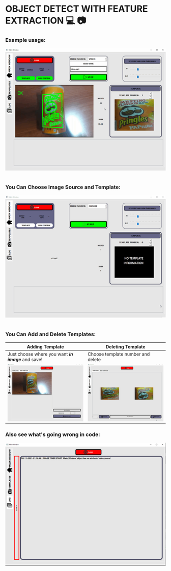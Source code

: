 # OBJECT DETECT WITH FEATURE EXTRACTION 💻 📷

### Example usage:

![alt text](docs/readme_images/main_usage.gif?raw=true) 

# 
### You Can Choose Image Source and Template:

![alt text](docs/readme_images/image_and_template_source.gif?raw=true) 

# 
### You Can Add and Delete Templates:

| Adding Template                                                      |Deleting Template                                                 |
| ------                                                               | ------                                                           |
| Just choose where you want ***in image*** and save!                  | Choose template number and delete                                |
| ![alt text](docs/readme_images/template_save.gif?raw=true)                |  ![alt text](docs/readme_images/template_delete.gif?raw=true)         |

### Also see what's going wrong in code:
![alt text](docs/readme_images/log_window.png?raw=true) 






